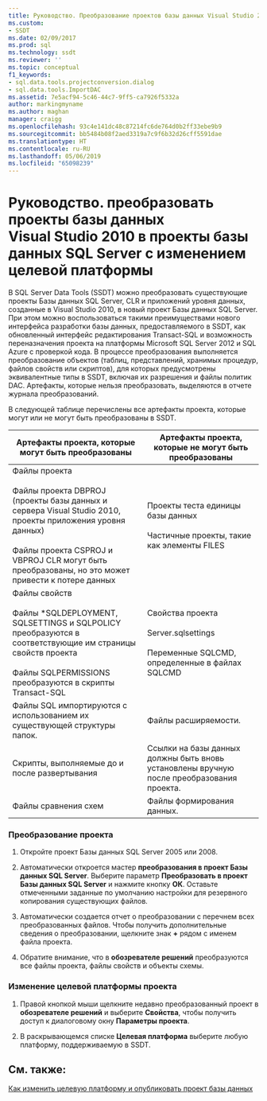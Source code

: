 ```yaml
---
title: Руководство. Преобразование проектов базы данных Visual Studio 2010 в проекты базы данных SQL Server с изменением целевой платформы | Документация Майкрософт
ms.custom:
- SSDT
ms.date: 02/09/2017
ms.prod: sql
ms.technology: ssdt
ms.reviewer: ''
ms.topic: conceptual
f1_keywords:
- sql.data.tools.projectconversion.dialog
- sql.data.tools.ImportDAC
ms.assetid: 7e5acf94-5c46-44c7-9ff5-ca7926f5332a
author: markingmyname
ms.author: maghan
manager: craigg
ms.openlocfilehash: 93c4e141dc48c87214fc6de764d0b2ff33ebe9b9
ms.sourcegitcommit: bb5484b08f2aed3319a7c9f6b32d26cff5591dae
ms.translationtype: HT
ms.contentlocale: ru-RU
ms.lasthandoff: 05/06/2019
ms.locfileid: "65098239"
---
```

# <a name="how-to-convert-a-visual-studio-2010-database-projects-to-sql-server-database-projects-and-retarget-to-a-different-platform"></a>Руководство. преобразовать проекты базы данных Visual Studio 2010 в проекты базы данных SQL Server с изменением целевой платформы
В SQL Server Data Tools (SSDT) можно преобразовать существующие проекты Базы данных SQL Server, CLR и приложений уровня данных, созданные в Visual Studio 2010, в новый проект Базы данных SQL Server. При этом можно воспользоваться такими преимуществами нового интерфейса разработки базы данных, предоставляемого в SSDT, как обновленный интерфейс редактирования Transact\-SQL и возможность переназначения проекта на платформы Microsoft SQL Server 2012 и SQL Azure с проверкой кода. В процессе преобразования выполняется преобразование объектов (таблиц, представлений, хранимых процедур, файлов свойств или скриптов), для которых предусмотрены эквивалентные типы в SSDT, включая их разрешения и файлы политик DAC. Артефакты, которые нельзя преобразовать, выделяются в отчете журнала преобразований.  
  
В следующей таблице перечислены все артефакты проекта, которые могут или не могут быть преобразованы в SSDT.  
  
|Артефакты проекта, которые могут быть преобразованы|Артефакты проекта, которые не могут быть преобразованы|  
|-------------------------------------------|----------------------------------------------|  
|Файлы проекта<br /><br />Файлы проекта DBPROJ (проекты базы данных и сервера Visual Studio 2010, проекты приложения уровня данных)<br /><br />Файлы проекта CSPROJ и VBPROJ CLR могут быть преобразованы, но это может привести к потере данных|Проекты теста единицы базы данных<br /><br />Частичные проекты, такие как элементы FILES|  
|Файлы свойств<br /><br />Файлы *SQLDEPLOYMENT, SQLSETTINGS и SQLPOLICY преобразуются в соответствующие им страницы свойств проекта<br /><br />Файлы SQLPERMISSIONS преобразуются в скрипты Transact\-SQL|Свойства проекта<br /><br />Server.sqlsettings<br /><br />Переменные SQLCMD, определенные в файлах SQLCMD|  
|Файлы SQL импортируются с использованием их существующей структуры папок.|Файлы расширяемости.|  
|Скрипты, выполняемые до и после развертывания|Ссылки на базы данных должны быть вновь установлены вручную после преобразования проекта.|  
|Файлы сравнения схем|Файлы формирования данных.|  
  
### <a name="to-convert-a-project"></a>Преобразование проекта  
  
1.  Откройте проект Базы данных SQL Server 2005 или 2008.  
  
2.  Автоматически откроется мастер **преобразования в проект Базы данных SQL Server**. Выберите параметр **Преобразовать в проект Базы данных SQL Server** и нажмите кнопку **OК**. Оставьте отмеченными заданные по умолчанию настройки для резервного копирования существующих файлов.  
  
3.  Автоматически создается отчет о преобразовании с перечнем всех преобразованных файлов. Чтобы получить дополнительные сведения о преобразовании, щелкните знак **+** рядом с именем файла проекта.  
  
4.  Обратите внимание, что в **обозревателе решений** преобразуются все файлы проекта, файлы свойств и объекты схемы.  
  
### <a name="to-change-a-projects-target-platform"></a>Изменение целевой платформы проекта  
  
1.  Правой кнопкой мыши щелкните недавно преобразованный проект в **обозревателе решений** и выберите **Свойства**, чтобы получить доступ к диалоговому окну **Параметры проекта**.  
  
2.  В раскрывающемся списке **Целевая платформа** выберите любую платформу, поддерживаемую в SSDT.  
  
## <a name="see-also"></a>См. также:  
[Как изменить целевую платформу и опубликовать проект базы данных](../ssdt/how-to-change-target-platform-and-publish-a-database-project.md)  
  

